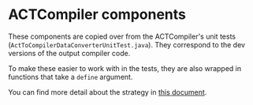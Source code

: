 # ACTCompiler components

These components are copied over from the ACTCompiler's unit tests (`ActToCompilerDataConverterUnitTest.java`).
They correspond to the dev versions of the output compiler code.

To make these easier to work with in the tests, they are also wrapped in functions that take a `define` argument.

You can find more detail about the strategy in [this document](https://salesforce.quip.com/Pv5GAib0nZLx).
